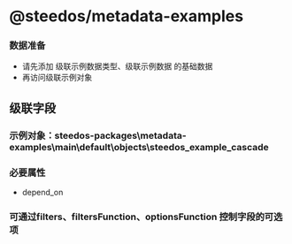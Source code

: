 # @steedos/metadata-examples

### 数据准备
- 请先添加 级联示例数据类型、级联示例数据 的基础数据
- 再访问级联示例对象

## 级联字段

### 示例对象：steedos-packages\metadata-examples\main\default\objects\steedos_example_cascade

### 必要属性
- depend_on

### 可通过filters、filtersFunction、optionsFunction 控制字段的可选项